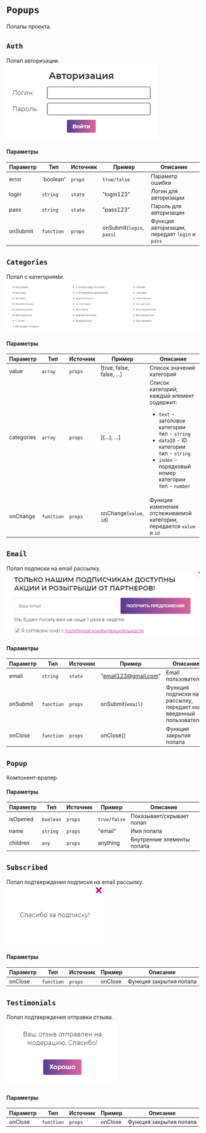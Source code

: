 # `Popups`
Попапы проекта.<br/>

## `Auth`
Попап авторизации.<br/>
![Auth](images/1.png)

#### Параметры
|Параметр|Тип|Источник|Пример|Описание|
|---|---|---|---|---|
|error|`boolean'|`props`|`true/false`|Параметр ошибки|
|login|`string`|`state`|"login123"|Логин для авторизации|
|pass|`string`|`state`|"pass123"|Пароль для авторизации|
|onSubmit|`function`|`props`|onSubmit(`login`, `pass`)|Функция авторизации, передает `login` и `pass`|

## `Categories`
Попап с категориями.<br/>
![Categories](images/2.png)

#### Параметры
|Параметр|Тип|Источник|Пример|Описание|
|---|---|---|---|---|
|value|`array`|`props`|[true, false, false, ...]|Список значений категорий|
|categories|`array`|`props`|[{...}, ...]|Список категорий;<br/>каждый элемент содержит:<br/><ul><li>`text` - заголовок категории<br/>тип - `string`</li><li>`dataID` - ID категории<br/>тип - `string`</li><li>`index` - порядковый номер категории<br/>тип - `number`</li></ul>|
|onChange|`function`|`props`|onChange(`value`, `id`)|Функция изменения отслеживаемой категории, передается `value` и `id`|

## `Email`
Попап подписки на email рассылку.<br/>
![Email](images/3.png)

#### Параметры
|Параметр|Тип|Источник|Пример|Описание|
|---|---|---|---|---|
|email|`string`|`state`|"email123@gmail.com"|Email пользователя|
|onSubmit|`function`|`props`|onSubmit(`email`)|Функция подписки на рассылку, передает `email` введенный пользователем|
|onClose|`function`|`props`|onClose()|Функция закрытия попапа|

## `Popup`
Компонент-врапер.<br/>

#### Параметры
|Параметр|Тип|Источник|Пример|Описание|
|---|---|---|---|---|
|isOpened|`boolean`|`props`|`true/false`|Показывает/скрывает попап|
|name|`string`|`props`|"email"|Имя попапа|
|children|`any`|`props`|anything|Внутренние элементы попапа|

## `Subscribed`
Попап подтверждения подписки на email рассылку.<br/>
![Subscribed](images/4.png)

#### Параметры
|Параметр|Тип|Источник|Пример|Описание|
|---|---|---|---|---|
|onClose|`function`|`props`|onClose|Функция закрытия попапа|

## `Testimonials`
Попап подтверждения отправки отзыва.<br/>
![Testimonials](images/5.png)

#### Параметры
|Параметр|Тип|Источник|Пример|Описание|
|---|---|---|---|---|
|onClose|`function`|`props`|onClose|Функция закрытия попапа|
